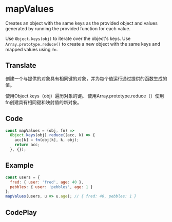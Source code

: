 # mapValues

Creates an object with the same keys as the provided object and values generated by running the provided function for each value.

Use `Object.keys(obj)` to iterate over the object's keys.
Use `Array.prototype.reduce()` to create a new object with the same keys and mapped values using `fn`.

## Translate

创建一个与提供的对象具有相同键的对象，并为每个值运行通过提供的函数生成的值。

使用Object.keys（obj）遍历对象的键。
使用Array.prototype.reduce（）使用fn创建具有相同键和映射值的新对象。

## Code

```js
const mapValues = (obj, fn) =>
  Object.keys(obj).reduce((acc, k) => {
    acc[k] = fn(obj[k], k, obj);
    return acc;
  }, {});
```

## Example

```js
const users = {
  fred: { user: 'fred', age: 40 },
  pebbles: { user: 'pebbles', age: 1 }
};
mapValues(users, u => u.age); // { fred: 40, pebbles: 1 }
```

## CodePlay

<template>
  <code-play codeplay-id="" />
</template>
